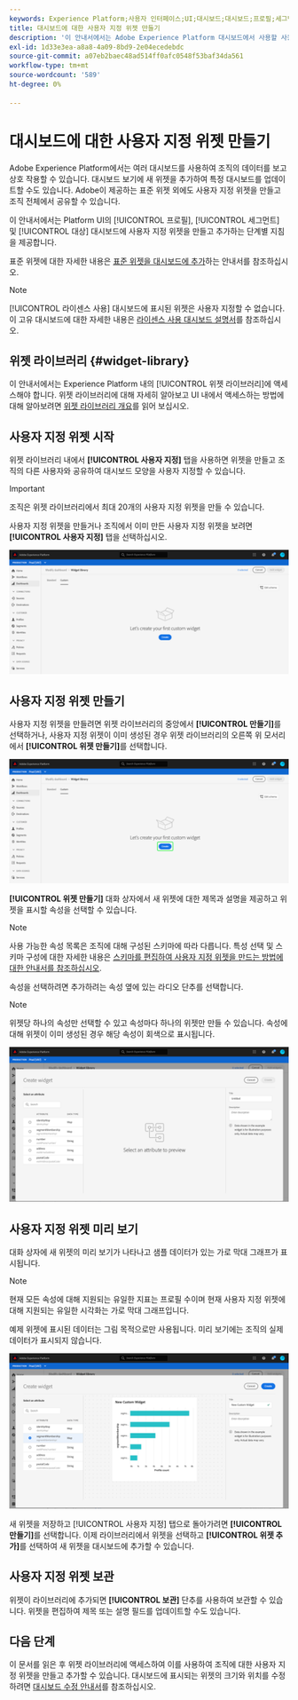 ```yaml
---
keywords: Experience Platform;사용자 인터페이스;UI;대시보드;대시보드;프로필;세그먼트;대상;라이선스 사용;위젯;지표
title: 대시보드에 대한 사용자 지정 위젯 만들기
description: '이 안내서에서는 Adobe Experience Platform 대시보드에서 사용할 사용자 지정 위젯을 만드는 단계별 지침을 제공합니다. '
exl-id: 1d33e3ea-a8a8-4a09-8bd9-2e04ecedebdc
source-git-commit: a07eb2baec48ad514ff0afc0548f53baf34da561
workflow-type: tm+mt
source-wordcount: '589'
ht-degree: 0%

---
```



# 대시보드에 대한 사용자 지정 위젯 만들기

Adobe Experience Platform에서는 여러 대시보드를 사용하여 조직의 데이터를 보고 상호 작용할 수 있습니다. 대시보드 보기에 새 위젯을 추가하여 특정 대시보드를 업데이트할 수도 있습니다. Adobe이 제공하는 표준 위젯 외에도 사용자 지정 위젯을 만들고 조직 전체에서 공유할 수 있습니다.

이 안내서에서는 Platform UI의 [!UICONTROL 프로필], [!UICONTROL 세그먼트] 및 [!UICONTROL 대상] 대시보드에 사용자 지정 위젯을 만들고 추가하는 단계별 지침을 제공합니다.

표준 위젯에 대한 자세한 내용은 [표준 위젯을 대시보드에 추가](standard-widgets.md)하는 안내서를 참조하십시오.

>[!NOTE]
>
>[!UICONTROL 라이센스 사용] 대시보드에 표시된 위젯은 사용자 지정할 수 없습니다. 이 고유 대시보드에 대한 자세한 내용은 [라이센스 사용 대시보드 설명서](../guides/license-usage.md)를 참조하십시오.

## 위젯 라이브러리 {#widget-library}

이 안내서에서는 Experience Platform 내의 [!UICONTROL 위젯 라이브러리]에 액세스해야 합니다. 위젯 라이브러리에 대해 자세히 알아보고 UI 내에서 액세스하는 방법에 대해 알아보려면 [위젯 라이브러리 개요](widget-library.md)를 읽어 보십시오.

## 사용자 지정 위젯 시작

위젯 라이브러리 내에서 **[!UICONTROL 사용자 지정]** 탭을 사용하면 위젯을 만들고 조직의 다른 사용자와 공유하여 대시보드 모양을 사용자 지정할 수 있습니다.

>[!IMPORTANT]
>
>조직은 위젯 라이브러리에서 최대 20개의 사용자 지정 위젯을 만들 수 있습니다.

사용자 지정 위젯을 만들거나 조직에서 이미 만든 사용자 지정 위젯을 보려면 **[!UICONTROL 사용자 지정]** 탭을 선택하십시오.

![](../images/customization/custom-widgets.png)

## 사용자 지정 위젯 만들기

사용자 지정 위젯을 만들려면 위젯 라이브러리의 중앙에서 **[!UICONTROL 만들기]**&#x200B;를 선택하거나, 사용자 지정 위젯이 이미 생성된 경우 위젯 라이브러리의 오른쪽 위 모서리에서 **[!UICONTROL 위젯 만들기]**&#x200B;를 선택합니다.

![](../images/customization/create-widget.png)

**[!UICONTROL 위젯 만들기]** 대화 상자에서 새 위젯에 대한 제목과 설명을 제공하고 위젯을 표시할 속성을 선택할 수 있습니다.

>[!NOTE]
>
>사용 가능한 속성 목록은 조직에 대해 구성된 스키마에 따라 다릅니다. 특성 선택 및 스키마 구성에 대한 자세한 내용은 [스키마를 편집하여 사용자 지정 위젯을 만드는 방법에 대한 안내서를 참조하십시오](edit-schema.md).

속성을 선택하려면 추가하려는 속성 옆에 있는 라디오 단추를 선택합니다.

>[!NOTE]
>
>위젯당 하나의 속성만 선택할 수 있고 속성마다 하나의 위젯만 만들 수 있습니다. 속성에 대해 위젯이 이미 생성된 경우 해당 속성이 회색으로 표시됩니다.

![](../images/customization/create-widget-dialog.png)

## 사용자 지정 위젯 미리 보기

대화 상자에 새 위젯의 미리 보기가 나타나고 샘플 데이터가 있는 가로 막대 그래프가 표시됩니다.

>[!NOTE]
>
>현재 모든 속성에 대해 지원되는 유일한 지표는 프로필 수이며 현재 사용자 지정 위젯에 대해 지원되는 유일한 시각화는 가로 막대 그래프입니다.
>
>예제 위젯에 표시된 데이터는 그림 목적으로만 사용됩니다. 미리 보기에는 조직의 실제 데이터가 표시되지 않습니다.

![](../images/customization/create-widget-select-attribute.png)

새 위젯을 저장하고 [!UICONTROL 사용자 지정] 탭으로 돌아가려면 **[!UICONTROL 만들기]**&#x200B;를 선택합니다. 이제 라이브러리에서 위젯을 선택하고 **[!UICONTROL 위젯 추가]**&#x200B;를 선택하여 새 위젯을 대시보드에 추가할 수 있습니다.

## 사용자 지정 위젯 보관

위젯이 라이브러리에 추가되면 **[!UICONTROL 보관]** 단추를 사용하여 보관할 수 있습니다. 위젯을 편집하여 제목 또는 설명 필드를 업데이트할 수도 있습니다.

## 다음 단계

이 문서를 읽은 후 위젯 라이브러리에 액세스하여 이를 사용하여 조직에 대한 사용자 지정 위젯을 만들고 추가할 수 있습니다. 대시보드에 표시되는 위젯의 크기와 위치를 수정하려면 [대시보드 수정 안내서](modify.md)를 참조하십시오.
